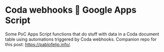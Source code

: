 # Coda webhooks 💙 Google Apps Script

Some PoC Apps Script functions that do stuff with data in a Coda document table using automations triggered by Coda webhooks. Companion repo for this post: https://pablofelip.info/.
